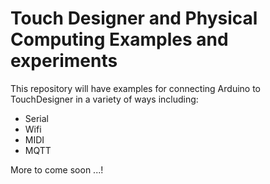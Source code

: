 # Touch Designer and Physical Computing Examples and experiments

This repository will have examples for connecting Arduino to TouchDesigner in a variety of ways including:

- Serial
- Wifi 
- MIDI
- MQTT

More to come soon ...!
